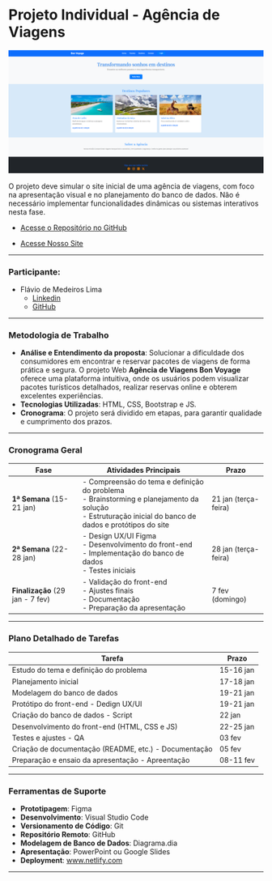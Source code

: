 
# Projeto Individual - Agência de Viagens 

![Página Principal](./assets/img/home.png)

O projeto deve simular o site inicial de uma agência de viagens, com foco na apresentação visual e no planejamento do banco de dados. Não é necessário implementar funcionalidades dinâmicas ou sistemas interativos nesta fase. 

* [Acesse o Repositório no GitHub](https://github.com/Flimars/projeto-individual-ag-de-Viagens/)

* [Acesse Nosso Site](https://flimars.github.io/projeto-individual-ag-de-Viagens/)

---

### **Participante**: 
 
  * Flávio de Medeiros Lima 
      - [Linkedin](https://www.linkedin.com/in/flaviotheprogrammer/)
      - [GitHub](https://github.com/Flimars)
 
  ---

### **Metodologia de Trabalho**    
- **Análise e Entendimento da proposta**: Solucionar a dificuldade dos consumidores em encontrar e reservar pacotes de viagens de forma prática e segura. O projeto Web **Agência de Viagens Bon Voyage** oferece uma plataforma intuitiva, onde os usuários podem visualizar pacotes turísticos detalhados, realizar reservas online e obterem excelentes experiências.
- **Tecnologias Utilizadas**: HTML, CSS, Bootstrap e JS. 
- **Cronograma**: O projeto será dividido em etapas, para garantir qualidade e cumprimento dos prazos.  

---

### **Cronograma Geral**  

| **Fase**               | **Atividades Principais**                        | **Prazo**         |
|-------------------------|------------------------------------------------|-------------------|
| **1ª Semana** (15-21 jan) | - Compreensão do tema e definição do problema<br>- Brainstorming e planejamento da solução<br>- Estruturação inicial do banco de dados e protótipos do site | 21 jan (terça-feira)  |
| **2ª Semana** (22-28 jan) | - Design UX/UI Figma<br> - Desenvolvimento do front-end<br>- Implementação do banco de dados<br>- Testes iniciais | 28 jan (terça-feira)  |
| **Finalização** (29 jan - 7 fev) | - Validação do front-end<br>- Ajustes finais<br>- Documentação<br>- Preparação da apresentação | 7 fev (domingo)   |

---

### **Plano Detalhado de Tarefas**  

| **Tarefa**                                                | **Prazo**        |
|-----------------------------------------------------------|------------------|
| Estudo do tema e definição do problema                    | 15-16 jan        |
| Planejamento inicial                                      | 17-18 jan        |
| Modelagem do banco de dados                               | 19-21 jan        |
| Protótipo do front-end - Dedign UX/UI                     | 19-21 jan        |
| Criação do banco de dados - Script                        | 22 jan           |
| Desenvolvimento do front-end (HTML, CSS e JS)             | 22-25 jan        |
| Testes e ajustes  - QA                                    | 03 fev           |
| Criação de documentação (README, etc.) - Documentação     | 05 fev           |
| Preparação e ensaio da apresentação  - Apreentação        | 08-11 fev        |


---

### **Ferramentas de Suporte**  
  
- **Prototipagem**: Figma 
- **Desenvolvimento**: Visual Studio Code 
- **Versionamento de Código**: Git
- **Repositório Remoto**: GitHub
- **Modelagem de Banco de Dados**: Diagrama.dia  
- **Apresentação**: PowerPoint ou Google Slides
- **Deployment**: www.netlify.com  

---
